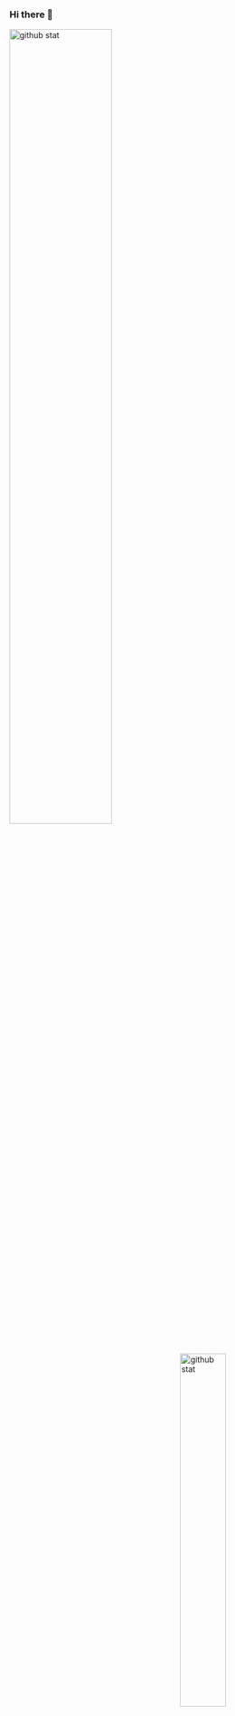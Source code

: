 ### Hi there 👋

<!--
**da20shadow/da20shadow** is a ✨ _special_ ✨ repository because its `README.md` (this file) appears on your GitHub profile.

Here are some ideas to get you started:

- 🔭 I’m currently working on ...
- 🌱 I’m currently learning ...
- 👯 I’m looking to collaborate on ...
- 🤔 I’m looking for help with ...
- 💬 Ask me about ...
- 📫 How to reach me: ...
- 😄 Pronouns: ...
- ⚡ Fun fact: ...
-->

<img align='center' src='https://github-readme-streak-stats.herokuapp.com/?user=da20shadow' alt='github stat' width='60%' />
<img align='right' src='https://github-readme-stats.vercel.app/api/top-langs/?username=da20shadow&layout=compact' alt='github stat' width='40%' />
<img src='https://github-readme-stats.vercel.app/api?username=da20shadow&show_icons=true&theme=dracula' alt='github stat' width='60%'/>

